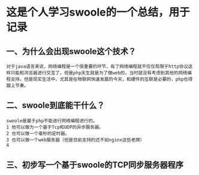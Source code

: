 # 这是个人学习swoole的一个总结，用于记录

## 一、为什么会出现swoole这个技术？
    对于java语言来说，网络编程是一个很重要的环节，有了网络编程就不仅仅局限于http协议这样只能和浏览器进行交互了。但是php天生就是为了做web的，当时就没有考虑到其他的网络编程支持。但是现实生活中，尤其是在物联网快速发展的今天，和硬件的互联是必要的，php也得跟上节奏。
## 二、swoole到底能干什么？
    swoole是基于php不能进行网络编程进行的。
    1 他可以做为一个基于Tcp和UDP的异步服务器。
    2 也可以做一个毫秒的定时器。
    3 也可以做一个web服务器（但是目前支持的还不如nginx这些老牌）
    4 
## 三、初步写一个基于swoole的TCP同步服务器程序

